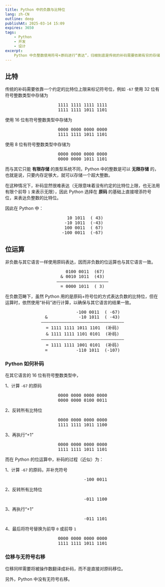 ```yaml
---
title: Python 中的负数与比特位
lang: zh-CN
outline: deep
publishAt: 2025-03-14 15:09
expires: 3650
tags:
    - Python
    - 开发
    - 设计
excerpt:
    Python 中负整数使用符号+原码进行“表达”，归根到底是传统的补码需要依赖有穷的存储空间，而 Python 支持无穷的存储空间；但在“运算”时仍然需要翻译成补码。
---
```


## 比特

传统的补码需要依靠一个约定的比特位上限来标记符号位，例如 `-67` 使用 32 位有符号整数类型中存储为

<pre style="text-align: center">
<span style="color: var(--vp-c-text-1)">1111 1111 1111 1111</span>
<span style="color: var(--vp-c-text-1)">1111 1111 1011 1101</span>
</pre>

使用 16 位有符号整数类型中存储为

<pre style="text-align: center">
<span style="color: var(--vp-c-text-3)">0000 0000 0000 0000</span>
<span style="color: var(--vp-c-text-1)">1111 1111 1011 1101</span>
</pre>

使用 8 位有符号整数类型中存储为

<pre style="text-align: center">
<span style="color: var(--vp-c-text-3)">0000 0000 0000 0000</span>
<span style="color: var(--vp-c-text-3)">0000 0000 </span><span style="color: var(--vp-c-text-1)">1011 1101</span>
</pre>

而与其它只能 **有限存储** 的类型系统不同，Python 中的整数是可以 **无限存储** 的，也就是说，只要内存足够大，就可以存储一个超大整数。

在这种情况下，补码显然很难表达（无限意味着没有约定的比特位上限，也无法用有限个前导 `1` 来表示无限），因此 Python 选择在 **原码** 的基础上直接增添符号位，来表达负整数的比特位。

因此在 Python 中：

<pre style="text-align: center">
<span style="color: var(--vp-c-text-1)">  10 1011  ( 43)</span>
<span style="color: var(--vp-c-text-1)"> -10 1011  (-43)</span>
<span style="color: var(--vp-c-text-1)"> 100 0011  ( 67)</span>
<span style="color: var(--vp-c-text-1)">-100 0011  (-67)</span>
</pre>

## 位运算

非负数与其它语言一样使用原码表达，因而非负数的位运算也与其它语言一致。

<pre style="text-align: center">
  0100 0011  (67)
& 0010 1011  (43)
————————————————————
= 0000 1011  ( 3)
</pre>

在负数范畴下，虽然 Python 用的是原码+符号位的方式表达负数的比特位，但在运算时，依然使用“补码”进行计算，以确保与其它语言的结果一致。

<pre style="text-align: center">
            -100 0011  ( -67)
&            -10 1011  ( -43)
————————————————————————————————
= 1111 1111 1011 1101  (补码)
& 1111 1111 1101 0101  (补码)
————————————————————————————————
= 1111 1111 1001 0101  (补码)
=           -110 1011  (-107)
</pre>

### Python 如何补码

在其它语言的 16 位有符号整数类型中，

1、计算 `-67` 的原码

<pre style="text-align: center">
<span style="color: var(--vp-c-text-3)">0000 0000 0000 0000</span>
<span style="color: var(--vp-c-text-1)">0000 0000 0100 0011</span>
</pre>

2、反转所有比特位

<pre style="text-align: center">
<span style="color: var(--vp-c-text-3)">0000 0000 0000 0000</span>
<span style="color: var(--vp-c-text-1)">1111 1111 1011 1100</span>
</pre>

3、再执行“+1”

<pre style="text-align: center">
<span style="color: var(--vp-c-text-3)">0000 0000 0000 0000</span>
<span style="color: var(--vp-c-text-1)">1111 1111 1011 1101</span>
</pre>

而在 Python 的位运算中，补码的过程（近似）为：

1、计算 `-67` 的原码，并补充符号

<pre style="text-align: center">
<span style="color: var(--vp-c-text-1)">          -100 0011</span>
</pre>

2、反转所有比特位

<pre style="text-align: center">
<span style="color: var(--vp-c-text-1)">          -011 1100</span>
</pre>

3、再执行“+1”

<pre style="text-align: center">
<span style="color: var(--vp-c-text-1)">          -011 1101</span>
</pre>

4、最后将符号替换为前导 `0` 或前导 `1`

<pre style="text-align: center">
<span style="color: var(--vp-c-text-3)">0000 0000 0000 0000</span>
<span style="color: var(--vp-c-text-1)">1111 1111 1011 1101</span>
</pre>

### 位移与无符号右移

位移同样需要将被操作数翻译成补码，而不是直接对原码移位。

另外，Python 中没有无符号右移。
